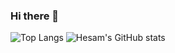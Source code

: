 ### Hi there 👋

![Top Langs](https://github-readme-stats-kappa-lilac-89.vercel.app/api/top-langs/?username=hesamzkr&layout=compact&count_private=true)
![Hesam's GitHub stats](https://github-readme-stats-kappa-lilac-89.vercel.app/api?username=hesamzkr&show_icons=true&theme=radical&count_private=true)

<!--
**hesamzkr/hesamzkr** is a ✨ _special_ ✨ repository because its `README.md` (this file) appears on your GitHub profile.

Here are some ideas to get you started:

- 🔭 I’m currently working on ...
- 🌱 I’m currently learning ...
- 👯 I’m looking to collaborate on ...
- 🤔 I’m looking for help with ...
- 💬 Ask me about ...
- 📫 How to reach me: ...
- 😄 Pronouns: ...
- ⚡ Fun fact: ...
-->
